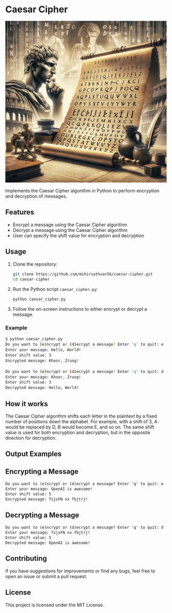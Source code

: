 # Caesar Cipher

![Project Icon](icon.jpg)

Implements the Caesar Cipher algorithm in Python to perform encryption and decryption of messages.

## Features

- Encrypt a message using the Caesar Cipher algorithm
- Decrypt a message using the Caesar Cipher algorithm
- User can specify the shift value for encryption and decryption

## Usage

1. Clone the repository:
    ```bash
    git clone https://github.com/mihirsathvar56/caesar-cipher.git
    cd caesar-cipher
    ```
2. Run the Python script `caesar_cipher.py`:
    ```bash
    python caesar_cipher.py
    ```
3. Follow the on-screen instructions to either encrypt or decrypt a message.

### Example

```bash
$ python caesar_cipher.py
Do you want to (e)ncrypt or (d)ecrypt a message? Enter 'q' to quit: e
Enter your message: Hello, World!
Enter shift value: 3
Encrypted message: Khoor, Zruog!

Do you want to (e)ncrypt or (d)ecrypt a message? Enter 'q' to quit: d
Enter your message: Khoor, Zruog!
Enter shift value: 3
Decrypted message: Hello, World!
```

## How it works

The Caesar Cipher algorithm shifts each letter in the plaintext by a fixed number of positions down the alphabet. For example, with a shift of 3, A would be replaced by D, B would become E, and so on. The same shift value is used for both encryption and decryption, but in the opposite direction for decryption.

## Output Examples

## Encrypting a Message
```
Do you want to (e)ncrypt or (d)ecrypt a message? Enter 'q' to quit: e
Enter your message: OpenAI is awesome!
Enter shift value: 5
Encrypted message: TsjsFN nx fbjtrj!
```
## Decrypting a Message
```
Do you want to (e)ncrypt or (d)ecrypt a message? Enter 'q' to quit: d
Enter your message: TsjsFN nx fbjtrj!
Enter shift value: 5
Decrypted message: OpenAI is awesome!
```
## Contributing

If you have suggestions for improvements or find any bugs, feel free to open an issue or submit a pull request.

## License

This project is licensed under the MIT License.
